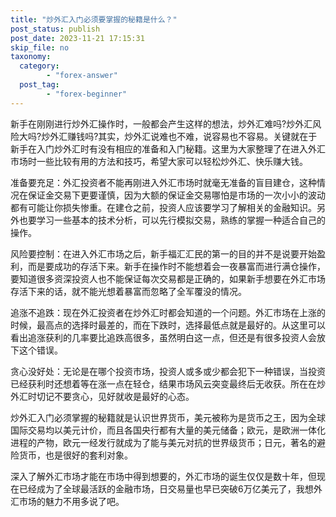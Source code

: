 ```yaml
---
title: "炒外汇入门必须要掌握的秘籍是什么？"
post_status: publish
post_date: 2023-11-21 17:15:31
skip_file: no
taxonomy:
  category:
        - "forex-answer"
  post_tag:
        - "forex-beginner"
---
```


新手在刚刚进行炒外汇操作时，一般都会产生这样的想法，炒外汇难吗?炒外汇风险大吗?炒外汇赚钱吗?其实，炒外汇说难也不难，说容易也不容易。关键就在于新手在入门炒外汇时有没有相应的准备和入门秘籍。这里为大家整理了在进入外汇市场时一些比较有用的方法和技巧，希望大家可以轻松炒外汇、快乐赚大钱。

准备要充足：外汇投资者不能再刚进入外汇市场时就毫无准备的盲目建仓，这种情况在保证金交易下更要谨慎，因为大额的保证金交易哪怕是市场的一次小小的波动都有可能让你损失惨重。在建仓之前，投资人应该要学习了解相关的金融知识。另外也要学习一些基本的技术分析，可以先行模拟交易，熟练的掌握一种适合自己的操作。

风险要控制：在进入外汇市场之后，新手福汇汇民的第一的目的并不是说要开始盈利，而是要成功的存活下来。新手在操作时不能想着会一夜暴富而进行满仓操作，要知道很多资深投资人也不能保证每次交易都是正确的，如果新手想要在外汇市场存活下来的话，就不能光想着暴富而忽略了全军覆没的情况。

追涨不追跌：现在外汇投资者在炒外汇时都会知道的一个问题。外汇市场在上涨的时候，最高点的选择时最差的，而在下跌时，选择最低点就是最好的。从这里可以看出追涨获利的几率要比追跌高很多，虽然明白这一点，但还是有很多投资人会放下这个错误。

贪心没好处：无论是在哪个投资市场，投资人或多或少都会犯下一种错误，当投资已经获利时还想着等在涨一点在轻仓，结果市场风云突变最终后无收获。所在在炒外汇时切记不要贪心，见好就收是最好的心态。

炒外汇入门必须掌握的秘籍就是认识世界货币，美元被称为是货币之王，因为全球国际交易均以美元计价，而且各国央行都有大量的美元储备；欧元，是欧洲一体化进程的产物，欧元一经发行就成为了能与美元对抗的世界级货币；日元，著名的避险货币，也是很好的套利对象。

深入了解外汇市场才能在市场中得到想要的，外汇市场的诞生仅仅是数十年，但现在已经成为了全球最活跃的金融市场，日交易量也早已突破6万亿美元了，我想外汇市场的魅力不用多说了吧。

